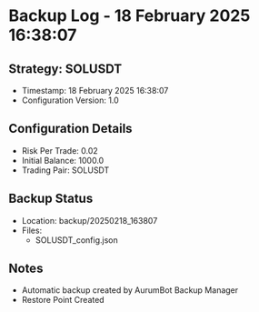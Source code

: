 # Backup Log - 18 February 2025 16:38:07

## Strategy: SOLUSDT
- Timestamp: 18 February 2025 16:38:07
- Configuration Version: 1.0

## Configuration Details
- Risk Per Trade: 0.02
- Initial Balance: 1000.0
- Trading Pair: SOLUSDT

## Backup Status
- Location: backup/20250218_163807
- Files:
  - SOLUSDT_config.json
  
## Notes
- Automatic backup created by AurumBot Backup Manager
- Restore Point Created
